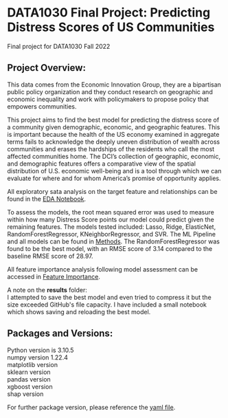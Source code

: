 # DATA1030 Final Project: Predicting Distress Scores of US Communities
Final project for DATA1030 Fall 2022
<br/>
## Project Overview:

This data comes from the Economic Innovation Group, they are a bipartisan public policy organization and they conduct research on geographic and economic inequality and work with policymakers to propose policy that empowers communities.

This project aims to find the best model for predicting the distress score of a community given demographic, economic, and geographic features. This is important because the health of the US economy examined in aggregate terms fails to acknowledge the deeply uneven distribution of wealth across communities and erases the hardships of the residents who call the most affected communities home. The DCI’s collection of geographic, economic, and demographic features offers a comparative view of the spatial distribution of U.S. economic well-being and is a tool through which we can evaluate for where and for whom America’s promise of opportunity applies.

All exploratory sata analysis on the target feature and relationships can be found in the [EDA Notebook](https://github.com/arianaschindler/data1030_final/blob/main/src/EDA.ipynb).

To assess the models, the root mean squared error was used to measure within how many Distress Score points our model could predict given the remaining features. The models tested included: Lasso, Ridge, ElasticNet, RandomForestRegressor, KNeighborRegressor, and SVR. The ML Pipeline and all models can be found in [Methods](https://github.com/arianaschindler/data1030_final/blob/main/src/methods.ipynb). The RandomForestRegressor was found to be the best model, with an RMSE score of 3.14 compared to the baseline RMSE score of 28.97.

All feature importance analysis following model assessment can be accessed in [Feature Importance](https://github.com/arianaschindler/data1030_final/blob/main/src/feature_importance.ipynb).

A note on the **results** folder:
<br/>
I attempted to save the best model and even tried to compress it but the size exceeded GitHub's file capacity. I have included a small notebook which shows saving and reloading the best model.

## Packages and Versions:

Python version is 3.10.5
<br/>
numpy version 1.22.4
<br/>
matplotlib version
<br/>
sklearn version
<br/>
pandas version
<br/>
xgboost version
<br/>
shap version

For further package version, please reference the [yaml file](https://github.com/arianaschindler/data1030_final/blob/main/data1030.yml).
